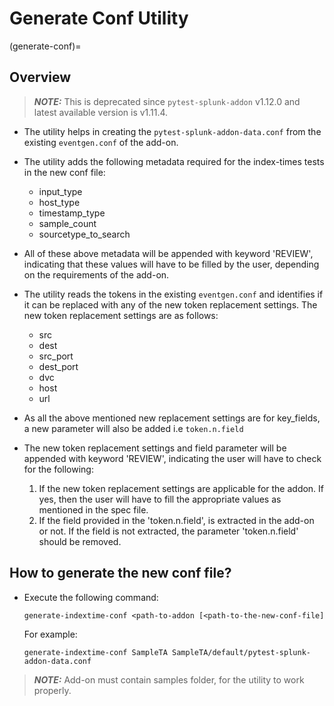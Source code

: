 # Generate Conf Utility

(generate-conf)=

## Overview

> **_NOTE:_** This is deprecated since `pytest-splunk-addon` v1.12.0 and latest available version is v1.11.4.


- The utility helps in creating the `pytest-splunk-addon-data.conf` from the existing `eventgen.conf` of the add-on.

- The utility adds the following metadata required for the index-times tests in the new conf file:

   - input_type
   - host_type
   - timestamp_type
   - sample_count
   - sourcetype_to_search

- All of these above metadata will be appended with keyword 'REVIEW', indicating that these values will have to be filled by the
  user, depending on the requirements of the add-on.

- The utility reads the tokens in the existing `eventgen.conf` and identifies if it can be replaced with any of
  the new token replacement settings. The new token replacement settings are as follows:

   - src
   - dest
   - src_port
   - dest_port
   - dvc
   - host
   - url

- As all the above mentioned new replacement settings are for key_fields, a new parameter will also be added i.e `token.n.field`

- The new token replacement settings and field parameter will be appended with keyword 'REVIEW', indicating the user will have to check
  for the following:

   1. If the new token replacement settings are applicable for the addon. If yes, then the user will have to fill the appropriate values as mentioned in the spec file.
   2. If the field provided in the 'token.n.field', is extracted in the add-on or not. If the field is not extracted,
      the parameter 'token.n.field' should be removed.

## How to generate the new conf file?

 - Execute the following command:

    ```console
    generate-indextime-conf <path-to-addon [<path-to-the-new-conf-file]
    ```
   
    For example:
   
    ```console
    generate-indextime-conf SampleTA SampleTA/default/pytest-splunk-addon-data.conf
    ```

> **_NOTE:_** Add-on must contain samples folder, for the utility to work properly.

